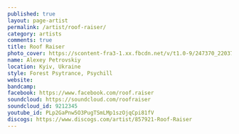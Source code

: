 ```yaml
---
published: true
layout: page-artist
permalink: /artist/roof-raiser/
category: artists
comments: true
title: Roof Raiser
photo_cover: https://scontent-fra3-1.xx.fbcdn.net/v/t1.0-9/247370_220377241323308_3615628_n.jpg?oh=e1ba91aebcf041424d946d4ed8c1bb44&oe=59E61835
name: Alexey Petrovskiy
location: Kyiv, Ukraine
style: Forest Psytrance, Psychill
website: 
bandcamp: 
facebook: https://www.facebook.com/roof.raiser
soundcloud: https://soundcloud.com/roofraiser
soundcloud_id: 9212345
youtube_id: PLp2GaPnw5O3PugTSmLMp1szOjqCpi81fV
discogs: https://www.discogs.com/artist/857921-Roof-Raiser
---
```


